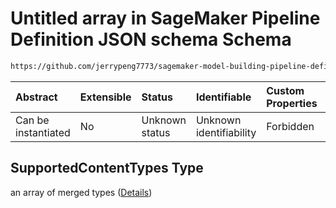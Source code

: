 # Untitled array in SageMaker Pipeline Definition JSON schema Schema

```txt
https://github.com/jerrypeng7773/sagemaker-model-building-pipeline-definition-JSON-schema/schema/#/definitions/RegisterModelStep/properties/Arguments/properties/InferenceSpecification/properties/SupportedContentTypes
```



| Abstract            | Extensible | Status         | Identifiable            | Custom Properties | Additional Properties | Access Restrictions | Defined In                                                                                           |
| :------------------ | :--------- | :------------- | :---------------------- | :---------------- | :-------------------- | :------------------ | :--------------------------------------------------------------------------------------------------- |
| Can be instantiated | No         | Unknown status | Unknown identifiability | Forbidden         | Allowed               | none                | [pipeline-definition.schema.json*](../../out/pipeline-definition.schema.json "open original schema") |

## SupportedContentTypes Type

an array of merged types ([Details](pipeline-definition-definitions-stringargumentvalue.md))
